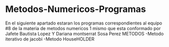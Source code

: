# Metodos-Numericos-Programas
En el siguiente apartado estaran los programas correspondientes al equipo #8 de la materia de metodos numericos 1 mismo que esta conformado por Jafete Bautista Lopez Y Dariana montserrat Sosa Perez 
METODOS 
-Metodo iterativo de jacobi 
-Metodo HouseHOLDER
